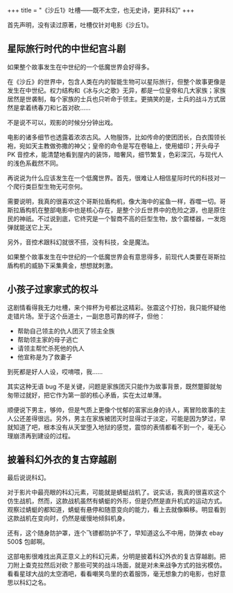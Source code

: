 +++
title = "《沙丘1》吐槽——既不太空，也无史诗，更非科幻"
+++

首先声明，没有读过原著，吐槽仅针对电影《沙丘1》。

## 星际旅行时代的中世纪宫斗剧

如果整个故事发生在中世纪的一个低魔世界会好得多。

在《沙丘》的世界中，包含人类在内的智能生物可以星际旅行，但整个故事更像是发生在中世纪。权力结构和《冰与火之歌》无异，都是一位皇帝和几大家族；家族居然是世袭制，每个家族的士兵也只听命于领主。更搞笑的是，士兵的战斗方式居然是拿着绣春刀和匕首对砍……

不是说不可以，观影的时候分分钟出戏。

电影的诸多细节也透露着浓浓古风。人物服饰，比如传命的使团团长，白衣围领长袍，宛如天主教做弥撒的神父；皇帝的命令是写在卷轴上，使用蜡印；开头母子 PK 音控术，能清楚地看到屋内的装饰，暗奢风，细节繁复，色彩深沉，与现代人的浅色系截然不同。

再说说为什么应该发生在一个低魔世界。首先，很难让人相信星际时代的科技对一个爬行类巨型生物无可奈何。

需要说明，我真的很喜欢这个哥斯拉盾构机，像大海中的鲨鱼一样，吞噬一切。哥斯拉盾构机在整部电影中也是核心存在，是整个沙丘世界中的危险之源，也是原住民的神祇。不过说到底，它终究是一个智商不高的巨型生物，放个震楼器，一发炮弹就能送它上天。

另外，音控术跟科幻就很不搭，没有科技，全是魔法。

如果整个故事发生在中世纪的一个低魔世界会有意思得多，前现代人类要在哥斯拉盾构机的威胁下采集黄金，想想就刺激。

## 小孩子过家家式的权斗

这剧情看得我无力吐槽，来个摔杯为号都比这精彩。张震这个打扮，我只能怀疑他走错片场。至于这个岳道士，一副忠恳可靠的样子，但他：

* 帮助自己领主的仇人团灭了领主全族
* 帮助领主家的母子逃亡
* 请领主帮忙杀死他的仇人
* 他宣称是为了救妻子

到死都是好人人设，哎唷喂，我……

其实这种无语 bug 不是关键，问题是家族团灭只能作为故事背景，既然蹩脚就匆匆带过就好，把它作为第一部的核心矛盾，实在太过单薄。

顺便说下男主，够帅，但是气质上更像个忧郁的富家出身的诗人，离冒险故事的主人公还差得很远。另外，男主在家族被团灭时显得过于淡定，可能是因为梦过，早就知道了吧，根本没有从天堂堕入地狱的感觉，震惊的表情都看不到一个，毫无心理崩溃再到建设的过程。

## 披着科幻外衣的复古穿越剧

最后说说科幻。

对于影片中最亮眼的科幻元素，可能就是蜻蜓战机了。说实话，我真的很喜欢这个仿生战机，然而，这款战机虽然有蜻蜓的外形，但是仍然是直升机式的运动方式。观察过蜻蜓的都知道，蜻蜓有悬停和随意变向的能力，看上去就像瞬移。明显看到这款战机在变向时，仍然是缓慢地倾斜机身。

还有，这个随身防护罩，连个飞镖都防护不了，早知道这么不中用，防弹衣 ebay 500$ 包邮啊。

这部电影很难找出真正意义上的科幻元素，分明是披着科幻外衣的复古穿越剧。把刀附上查克拉然后对砍？那些可笑的战斗场面，就是对未来战争方式的拙劣模仿。看看星球大战的太空酒吧，看看嘲笑鸟里的衣着服饰，毫无想象力的电影，也好意思以科幻之名。

